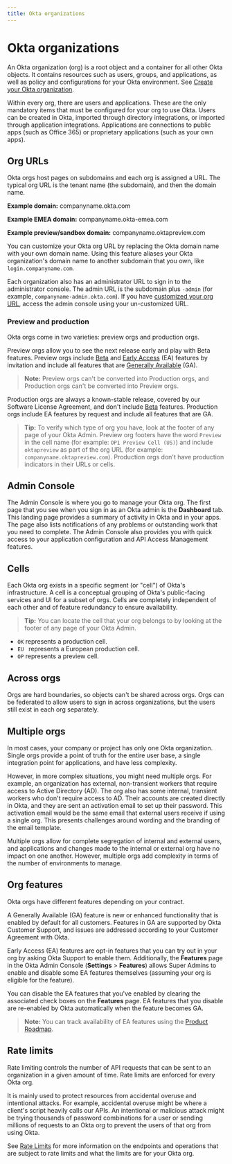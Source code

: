 ```yaml
---
title: Okta organizations
---
```


# Okta organizations
An Okta organization (org) is a root object and a container for all other Okta objects. It contains resources such as users, groups, and applications, as well as policy and configurations for your Okta environment. See [Create your Okta organization](/docs/guides/quickstart/cli/main/#create-your-okta-organization).

Within every org, there are users and applications. These are the only mandatory items that must be configured for your org to use Okta. Users can be created in Okta, imported through directory integrations, or imported through application integrations. Applications are connections to public apps (such as Office 365) or proprietary applications (such as your own apps).

## Org URLs
Okta orgs host pages on subdomains and each org is assigned a URL. The typical org URL is the tenant name (the subdomain), and then the domain name.

**Example domain:** companyname.okta.com

**Example EMEA domain:** companyname.okta-emea.com

**Example preview/sandbox domain:** companyname.oktapreview.com

You can customize your Okta org URL by replacing the Okta domain name with your own domain name. Using this feature aliases your Okta organization's domain name to another subdomain that you own, like `login.companyname.com`.

Each organization also has an administrator URL to sign in to the administrator console. The admin URL is the subdomain plus `-admin` (for example, `companyname-admin.okta.com`). If you have [customized your org URL](/docs/guides/custom-url-and-email-domain/), access the admin console using your un-customized URL.

### Preview and production
Okta orgs come in two varieties: preview orgs and production orgs.

Preview orgs allow you to see the next release early and play with Beta features. Preview orgs include [Beta](/docs/reference/releases-at-okta/#beta) and [Early Access](/docs/reference/releases-at-okta/#early-access-ea) (EA) features by invitation and include all features that are [Generally Available](/docs/reference/releases-at-okta/#general-availability-ga) (GA).

> **Note:** Preview orgs can't be converted into Production orgs, and Production orgs can't be converted into Preview orgs.

Production orgs are always a known-stable release, covered by our Software License Agreement, and don't include [Beta](/docs/reference/releases-at-okta/#beta) features. Production orgs include EA features by request and include all features that are GA.

> **Tip:** To verify which type of org you have, look at the footer of any page of your Okta Admin. Preview org footers have the word `Preview` in the cell name (for example: `OP1 Preview Cell (US)`) and include `oktapreview` as part of the org URL (for example: `companyname.oktapreview.com`). Production orgs don't have production indicators in their URLs or cells.

## Admin Console
The Admin Console is where you go to manage your Okta org. The first page that you see when you sign in as an Okta admin is the **Dashboard** tab. This landing page provides a summary of activity in Okta and in your apps. The page also lists notifications of any problems or outstanding work that you need to complete. The Admin Console also provides you with quick access to your application configuration and API Access Management features.

## Cells
Each Okta org exists in a specific segment (or "cell") of Okta's infrastructure. A cell is a conceptual grouping of Okta's public-facing services and UI for a subset of orgs. Cells are completely independent of each other and of feature redundancy to ensure availability.

> **Tip:** You can locate the cell that your org belongs to by looking at the footer of any page of your Okta Admin.

* `OK` represents a production cell.
* `EU ` represents a European production cell.
* `OP` represents a preview cell.

## Across orgs
Orgs are hard boundaries, so objects can't be shared across orgs. Orgs can be federated to allow users to sign in across organizations, but the users still exist in each org separately.

## Multiple orgs
In most cases, your company or project has only one Okta organization. Single orgs provide a point of truth for the entire user base, a single integration point for applications, and have less complexity.

However, in more complex situations, you might need multiple orgs. For example, an organization has external, non-transient workers that require access to Active Directory (AD). The org also has some internal, transient workers who don't require access to AD. Their accounts are created directly in Okta, and they are sent an activation email to set up their password. This activation email would be the same email that external users receive if using a single org. This presents challenges around wording and the branding of the email template.

Multiple orgs allow for complete segregation of internal and external users, and applications and changes made to the internal or external org have no impact on one another. However, multiple orgs add complexity in terms of the number of environments to manage.

## Org features
Okta orgs have different features depending on your contract.

A Generally Available (GA) feature is new or enhanced functionality that is enabled by default for all customers. Features in GA are supported by Okta Customer Support, and issues are addressed according to your Customer Agreement with Okta.

Early Access (EA) features are opt-in features that you can try out in your org by asking Okta Support to enable them. Additionally, the **Features** page in the Okta Admin Console (**Settings** > **Features**) allows Super Admins to enable and disable some EA features themselves (assuming your org is eligible for the feature). 

You can disable the EA features that you've enabled by clearing the associated check boxes on the **Features** page. EA features that you disable are re-enabled by Okta automatically when the feature becomes GA.

> **Note:** You can track availability of EA features using the [Product Roadmap](https://support.okta.com/help/OktaProductRoadMap).

## Rate limits
Rate limiting controls the number of API requests that can be sent to an organization in a given amount of time. Rate limits are enforced for every Okta org.

It is mainly used to protect resources from accidental overuse and intentional attacks. For example, accidental overuse might be where a client's script heavily calls our APIs. An intentional or malicious attack might be trying thousands of password combinations for a user or sending millions of requests to an Okta org to prevent the users of that org from using Okta.

See [Rate Limits](/docs/reference/rate-limits/) for more information on the endpoints and operations that are subject to rate limits and what the limits are for your Okta org.